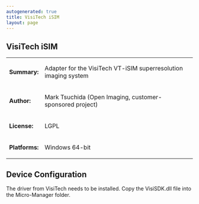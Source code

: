 ```yaml
---
autogenerated: true
title: VisiTech iSIM
layout: page
---
```


## VisiTech iSIM

<table>
<tr>
<td markdown="1">

**Summary:**

</td>
<td markdown="1">

Adapter for the VisiTech VT-iSIM superresolution imaging system

</td>
</tr>
<tr>
<td markdown="1">

**Author:**

</td>
<td markdown="1">

Mark Tsuchida (Open Imaging, customer-sponsored project)

</td>
</tr>
<tr>
<td markdown="1">

**License:**

</td>
<td markdown="1">

LGPL

</td>
</tr>
<tr>
<td markdown="1">

**Platforms:**

</td>
<td markdown="1">

Windows 64-bit

</td>
</tr>
</table>

## Device Configuration

The driver from VisiTech needs to be installed. Copy the VisiSDK.dll
file into the Micro-Manager folder.

